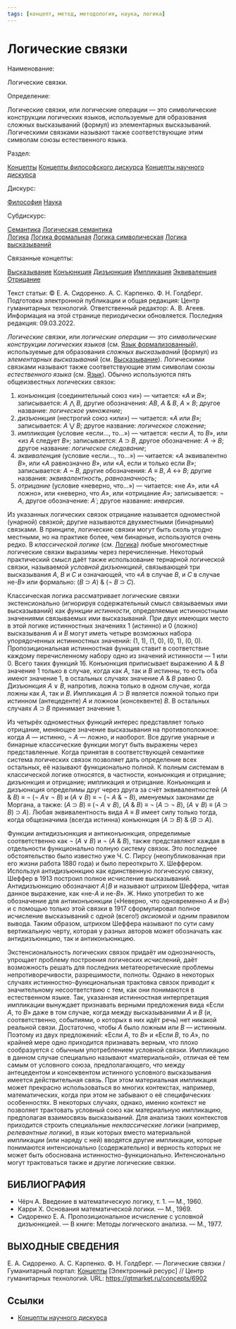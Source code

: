 ```yaml
---
tags: [концепт, метод, методология, наука, логика]
---
```

# Логические связки

Наименование:

Логические связки.

Определение:

Логические связки, или логические операции — это символические конструкции логических языков, используемые для образования сложных высказываний (формул) из элементарных высказываний. Логическими связками называют также соответствующие этим символам союзы естественного языка.

Раздел:

[Концепты](https://gtmarket.ru/concepts/)  [Концепты философского дискурса](https://gtmarket.ru/concepts/philosophical-concepts) [Концепты научного дискурса](https://gtmarket.ru/concepts/scientific-concepts)

Дискурс:

[Философия](https://gtmarket.ru/concepts/6862) [Наука](https://gtmarket.ru/concepts/6860)

Субдискурс:

[Семантика](https://gtmarket.ru/concepts/6933)  [Логическая семантика](https://gtmarket.ru/concepts/6905)  
[Логика](https://gtmarket.ru/concepts/6892)  [Логика формальная](https://gtmarket.ru/concepts/7028)  [Логика символическая](https://gtmarket.ru/concepts/6896)  [Логика высказываний](https://gtmarket.ru/concepts/6899)

Связанные концепты:

[Высказывание](https://gtmarket.ru/concepts/7001) [Конъюнкция](https://gtmarket.ru/concepts/7351) [Дизъюнкция](https://gtmarket.ru/concepts/7352) [Импликация](https://gtmarket.ru/concepts/7353) [Эквиваленция](https://gtmarket.ru/concepts/7354) [Отрицание](https://gtmarket.ru/concepts/7003)

Текст статьи: © Е. А. Сидоренко. А. С. Карпенко. Ф. Н. Голдберг. Подготовка электронной публикации и общая редакция: Центр гуманитарных технологий. Ответственный редактор: А. В. Агеев. Информация на этой странице периодически обновляется. Последняя редакция: 09.03.2022.

_Логические связки_, или _логические операции_ — это _символические конструкции логических языков_ (см. [Язык формализованный](https://gtmarket.ru/concepts/6936)), используемые для образования _сложных высказываний_ (формул) из _элементарных высказываний_ (см. [Высказывание](https://gtmarket.ru/concepts/7001)). Логическими связками называют также соответствующие этим символам союзы _естественного языка_ (см. [Язык](https://gtmarket.ru/concepts/7076)). Обычно используются пять общеизвестных логических связок:

1. _конъюнкция_ (соединительный союз «и») — читается: «_A_ и _B_»; записывается: _A_ ⋀ _B_, другие обозначения: _AB_, _A_ & _B_, _A_ × _B_; другое название: _логическое умножение_;
2. _дизъюнкция_ (нестрогий союз «или») — читается: «_A_ или _B_»; записывается: _A_ ⋁ _B_; другое название: _логическое сложение_;
3. _импликация_ (условие «если…, то…») — читается: «если _A_, то _B_», или «из _A_ следует _B_»; записывается: _A_ ⊃ _B_, другое обозначение: _A_ → _B_; другое название: _логическое следование_;
4. _эквиваленция_ (условие «если…, то…») — читается: «_A_ эквивалентно _B_», или «_A_ равнозначно _B_», или «_A_, если и только если _B_»; записывается: _А ~ В_, другие обозначения: _A_ ≡ _B_, _A_ ↔ _B_; другие названия: _эквивалентность_, _равнозначность_;
5. _отрицание_ (условие «неверно, что…») — читается: «не _A_», или «_A_ ложно», или «неверно, что _A_», или «отрицание _A_»; записывается: ¬ _A_, другое обозначение: _A´_; другое название: _инверсия_.

Из указанных логических связок отрицание называется одноместной (унарной) связкой; другие называются двухместными (бинарными) связками. В принципе, логические связки могут быть сколь угодно местными, но на практике более, чем бинарные, используются очень редко. В _классической логике_ (см. [Логика](https://gtmarket.ru/concepts/6892)) любые многоместные логические связки выразимы через перечисленные. Некоторый практический смысл даёт также использование тернарной логической связки, называемой _условной дизъюнкцией_, связывающей три высказывания _A_, _B_ и _C_ и означающей, что «_A_ в случае _B_, и _C_ в случае не-_B_» или формально: (_B_ ⊃ _A_) & (¬ _B_ ⊃ _C_).

Классическая логика рассматривает логические связки экстенсионально (игнорируя содержательный смысл связываемых ими высказываний) как _функции истинности_, определяемые истинностными значениями связываемых ими высказываний. При двух имеющих место в этой логике истинностных значениях 1 (истинно) и 0 (ложно) высказывания _A_ и _B_ могут иметь четыре возможных набора упорядоченных истинностных значений: (1, 1), (1, 0), (0, 1), (0, 0). Пропозициональная истинностная функция ставит в соответствие каждому перечисленному набору одно из значений истинности — 1 или 0. Всего таких функций 16. Конъюнкция приписывает выражению _A_ & _B_ значение 1 только в случае, когда как _A_, так и _B_ истинны, то есть оба имеют значение 1, в остальных случаях значение _A_ & _B_ равно 0. Дизъюнкция _Α_ ∨ _B_, напротив, ложна только в одном случае, когда ложны как _A_, так и _B_. Импликация _A_ ⊃ _B_ является ложной только при истинном (антецеденте) _A_ и ложном (консеквенте) _B_. В остальных случаях _A_ ⊃ _B_ принимает значение 1.

Из четырёх одноместных функций интерес представляет только отрицание, меняющее значение высказывания на противоположное: когда _A_ — истинно, ¬ _A_ — ложно, и наоборот. Все другие унарные и бинарные классические функции могут быть выражены через представленные. Когда принятая в соответствующей семантике система логических связок позволяет дать определение всех остальных, её называют функционально полной. К полным системам в классической логике относятся, в частности, конъюнкция и отрицание; дизъюнкция и отрицание; импликация и отрицание. Конъюнкция и дизъюнкция определимы друг через друга за счёт эквивалентностей (_A_ & _B_) ≡ ¬ (¬ _A_∨ ¬ _B_) и (_A_ ∨ _B_) ≡ ¬ (¬ _A_ & ¬ _B_), именуемых законами де Моргана, а также: (_Α_ ⊃ _Β_) ≡ (¬ _Α_ ∨ _B_), (_A_ & _B_) ≡ ¬ (_A_ ⊃ ¬ _B_), (_Α_ ∨ _B_) ≡ (_A_ ⊃ _B_) ⊃ _A_). Любая эквивалентность вида _A_ ≡ _B_ имеет силу только тогда, когда общезначима (всегда истинна) конъюнкция (_A_ ⊃ _B_) & (_B_ ⊃ _A_).

Функции антидизъюнкция и антиконъюнкция, определимые соответственно как ¬ (_A_ ∨ _B_) и ¬ (_A_ & _B_), также представляют каждая в отдельности функционально полную систему связок. Это последнее обстоятельство было известно уже Ч. С. Пирсу (неопубликованная при его жизни работа 1880 года) и было переоткрыто X. Шеффером. Используя антидизъюнкцию как единственную логическую связку, Шеффер в 1913 построил полное исчисление высказываний. Антидизъюнкцию обозначают _A_∣_B_ и называют штрихом Шеффера, читая данное выражение, как «не-_A_ и не-_B_». Ж. Нико употребил то же обозначение для антиконъюнкции («Неверно, что одновременно _A_ и _B_») и с помощью только этой связки в 1917 сформулировал полное исчисление высказываний с одной (всего!) _аксиомой_ и одним правилом вывода. Таким образом, штрихом Шеффера называют по сути саму вертикальную черту, которая у разных авторов может обозначать как антидизъюнкцию, так и антиконъюнкцию.

Экстенсиональность логических связок придаёт им однозначность, упрощает проблему построения логических исчислений, даёт возможность решать для последних метатеоретические проблемы непротиворечивости, разрешимости, полноты. Однако в некоторых случаях истинностно-функциональная трактовка связок приводит к значительному несоответствию с тем, как они понимаются в естественном языке. Так, указанная истинностная интерпретация импликации вынуждает признавать верными предложения вида «Если _A_, то _B_» даже в том случае, когда между высказываниями _A_ и _B_ (и, соответственно, событиями, о которых в них идёт речь) нет никакой реальной связи. Достаточно, чтобы _A_ было ложным или _B_ — истинным. Поэтому из двух предложений: «Если _A_, то _B_» и «Если _B_, то _A_», по крайней мере одно приходится признавать верным, что плохо сообразуется с обычным употреблением условной связки. Импликацию в данном случае специально называют «материальной», отличая её тем самым от условного союза, предполагающего, что между антецедентом и консеквентом истинного условного высказывания имеется действительная связь. При этом материальная импликация может прекрасно использоваться во многих контекстах, например, математических, когда при этом не забывают о её специфических особенностях. В некоторых случаях, однако, именно контекст не позволяет трактовать условный союз как материальную импликацию, предполагая взаимосвязь высказываний. Для анализа таких контекстов приходится строить специальные _неклассические логики_ (например, _релевантные логики_), в язык которых вместо материальной импликации (или наряду с ней) вводятся другие импликации, которые понимаются интенсионально (содержательно) и верность которых не может быть обоснована истинностно-функционально. Интенсионально могут трактоваться также и другие логические связки.

## БИБЛИОГРАФИЯ

- Чёрч А. Введение в математическую логику, т. 1. — М., 1960.
- Карри Х. Основания математической логики. — М., 1969.
- Сидоренко Е. А. Пропозициональное исчисление с условной дизъюнкцией. — В книге: Методы логического анализа. — М., 1977.

## ВЫХОДНЫЕ СВЕДЕНИЯ

Е. А. Сидоренко. А. С. Карпенко. Ф. Н. Голдберг. — Логические связки / Гуманитарный портал: [Концепты](https://gtmarket.ru/concepts/) [Электронный ресурс] // Центр гуманитарных технологий. URL: <https://gtmarket.ru/concepts/6902>

## Ссылки

- [Концепты научного дискурса](Концепты%20научного%20дискурса.md)
